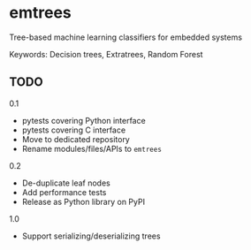 
# emtrees
Tree-based machine learning classifiers for embedded systems

Keywords: Decision trees, Extratrees, Random Forest

## TODO

0.1

* pytests covering Python interface
* pytests covering C interface
* Move to dedicated repository
* Rename modules/files/APIs to `emtrees`

0.2

* De-duplicate leaf nodes
* Add performance tests
* Release as Python library on PyPI

1.0

* Support serializing/deserializing trees

